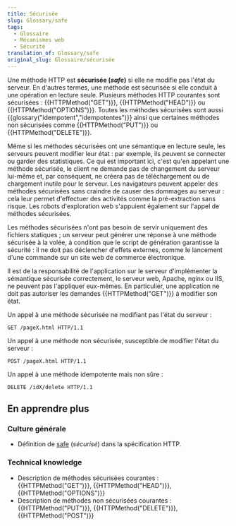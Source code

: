 ```yaml
---
title: Sécurisée
slug: Glossary/safe
tags:
  - Glossaire
  - Mécanismes web
  - Sécurité
translation_of: Glossary/safe
original_slug: Glossaire/sécurisée
---
```

Une méthode HTTP est **sécurisée (_safe_)** si elle ne modifie pas l'état du serveur. En d'autres termes, une méthode est sécurisée si elle conduit à une opération en lecture seule. Plusieurs méthodes HTTP courantes sont sécurisées : {{HTTPMethod("GET")}}, {{HTTPMethod("HEAD")}} ou {{HTTPMethod("OPTIONS")}}. Toutes les méthodes sécurisées sont aussi {{glossary("idempotent","idempotentes")}} ainsi que certaines méthodes non sécurisées comme {{HTTPMethod("PUT")}} ou {{HTTPMethod("DELETE")}}.

Même si les méthodes sécurisées ont une sémantique en lecture seule, les serveurs peuvent modifier leur état : par exemple, ils peuvent se connecter ou garder des statistiques. Ce qui est important ici, c'est qu'en appelant une méthode sécurisée, le client ne demande pas de changement du serveur lui-même et, par conséquent, ne créera pas de téléchargement ou de chargement inutile pour le serveur. Les navigateurs peuvent appeler des méthodes sécurisées sans craindre de causer des dommages au serveur : cela leur permet d'effectuer des activités comme la pré-extraction sans risque. Les robots d'exploration web s'appuient également sur l'appel de méthodes sécurisées.

Les méthodes sécurisées n'ont pas besoin de servir uniquement des fichiers statiques ; un serveur peut générer une réponse à une méthode sécurisée à la volée, à condition que le script de génération garantisse la sécurité : il ne doit pas déclencher d'effets externes, comme le lancement d'une commande sur un site web de commerce électronique.

Il est de la responsabilité de l'application sur le serveur d'implémenter la sémantique sécurisée correctement, le serveur web, Apache, nginx ou IIS, ne peuvent pas l'appliquer eux-mêmes. En particulier, une application ne doit pas autoriser les demandes {{HTTPMethod("GET")}} à modifier son état.

Un appel à une méthode sécurisée ne modifiant pas l'état du serveur :

```
GET /pageX.html HTTP/1.1
```

Un appel à une méthode non sécurisée, susceptible de modifier l'état du serveur :

```
POST /pageX.html HTTP/1.1
```

Un appel à une méthode idempotente mais non sûre :

```
DELETE /idX/delete HTTP/1.1
```

## En apprendre plus

### Culture générale

- Définition de [safe](https://tools.ietf.org/html/rfc7231#section-4.2.1) (_sécurisé_) dans la spécification HTTP.

### Technical knowledge

- Description de méthodes sécurisées courantes : {{HTTPMethod("GET")}}, {{HTTPMethod("HEAD")}}, {{HTTPMethod("OPTIONS")}}
- Description de méthodes non sécurisées courantes : {{HTTPMethod("PUT")}}, {{HTTPMethod("DELETE")}}, {{HTTPMethod("POST")}}
